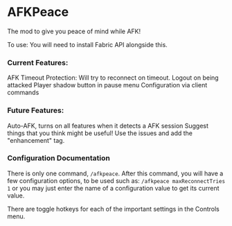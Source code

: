 # AFKPeace

The mod to give you peace of mind while AFK!

To use:
You will need to install Fabric API alongside this.

### Current Features:
AFK Timeout Protection:  Will try to reconnect on timeout.
Logout on being attacked
Player shadow button in pause menu
Configuration via client commands

### Future Features:
Auto-AFK, turns on all features when it detects a AFK session
Suggest things that you think might be useful!  Use the issues and add the "enhancement" tag.

### Configuration Documentation
There is only one command, `/afkpeace`.
After this command, you will have a few configuration options, to be used such as:
`/afkpeace maxReconnectTries 1`
or you may just enter the name of a configuration value to get its current value.

There are toggle hotkeys for each of the important settings in the Controls menu.
